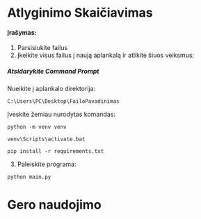 # Atlyginimo Skaičiavimas

#### Įrašymas:

1. Parsisiukite failus
2. Įkelkite visus failus į naują aplankalą ir atlikite šiuos veiksmus:
##### Atsidarykite Command Prompt
Nueikite į aplankalo direktorija:
```
C:\Users\PC\Desktop\FailoPavadinimas
```
Įveskite žemiau nurodytas komandas:
```
python -m venv venv
```
```
venv\Scripts\activate.bat
```
```
pip install -r requirements.txt
```
3. Paleiskite programa:
```
python main.py
```

# Gero naudojimo
